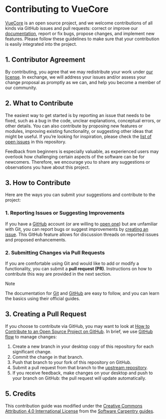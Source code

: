 # Contributing to VueCore

[VueCore][vuecore-repo] is an open source project, and we welcome contributions of all 
kinds via GitHub issues and pull requests: correct or improve our [documentation][vuecore-docs], report or fix bugs, propose changes, and implement new features. Please follow 
these guidelines to make sure that your contribution is easily integrated into the project.

## 1. Contributor Agreement

By contributing, you agree that we may redistribute your work under [our
license](LICENSE.md). In exchange, we will address your issues and/or assess
your change proposal as promptly as we can, and help you become a member of our
community.

## 2. What to Contribute

The easiest way to get started is by reporting an issue that needs to be fixed, 
such as a bug in the code, unclear explanations, conceptual errors, or other details. 
You can also  contribute by proposing new features or modules, improving existing 
functionality, or suggesting other ideas that might be useful. If you’re looking for 
inspiration, please check the [list of open issues][issues] in this repository.

Feedback from beginners is especially valuable, as experienced users may overlook how 
challenging certain aspects of the software can be for newcomers. Therefore, we encourage 
you to share any suggestions or observations you have about this project.

## 3. How to Contribute

Here are the ways you can submit your suggestions and contribute to the project:

### 1. Reporting Issues or Suggesting Improvements

If you have a  [GitHub][github] account (or are willing to [open one][github-join]) but are unfamiliar with Git, you can report bugs or suggest improvements by [creating an issue][new-issue]. This GitHub feature allows for discussion threads on reported issues and proposed enhancements.

### 2. Submitting Changes via Pull Requests

If you are comfortable using Git and would like to add or modify a functionality, you can submit a **pull request (PR)**. Instructions on how to contribute this way are provided in the next section.

> [!NOTE]
> The documentation for [Git][git-docs] and [GitHub][github-docs] are easy to follow, and you can learn the basics using their official guides.

## 3. Creating a Pull Request

If you choose to contribute via GitHub, you may want to look at [How to Contribute to an Open Source Project on GitHub][how-contribute]. In brief, we use [GitHub flow][github-flow] to manage changes:

1. Create a new branch in your desktop copy of this repository for each significant change.
2. Commit the change in that branch.
3. Push that branch to your fork of this repository on GitHub.
4. Submit a pull request from that branch to the [upstream repository][vuecore-repo].
5. If you receive feedback, make changes on your desktop and push to your branch on GitHub: the 
   pull request will update automatically.

## 5. Credits

This contribution guide was modified under the [Creative Commons Attribution 4.0 International License][ccby] from the [Software Carpentry guides][soft-cp-guides].

[vuecore-repo]: https://github.com/Multiomics-Analytics-Group/vuecore
[vuecore-docs]: https://vuecore.readthedocs.io/
[issues]: https://github.com/Multiomics-Analytics-Group/vuecore/issues
[new-issue]: https://github.com/Multiomics-Analytics-Group/vuecore/issues/new
[github]: https://github.com
[github-join]: https://github.com/join
[git-docs]: https://git-scm.com/doc
[github-docs]: https://guides.github.com/
[how-contribute]: https://egghead.io/courses/how-to-contribute-to-an-open-source-project-on-github
[github-flow]: https://guides.github.com/introduction/flow/
[soft-cp-guides]: https://software-carpentry.org/lessons/
[ccby]: https://creativecommons.org/licenses/by/4.0/
